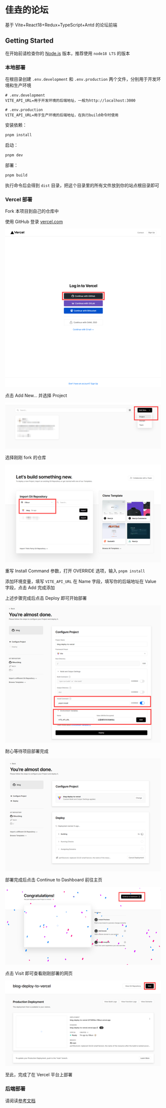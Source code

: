 # 佳垚的论坛

基于 Vite+React18+Redux+TypeScript+Antd 的论坛前端

## Getting Started

在开始前请检查你的 [Node.js](https://nodejs.org/en/) 版本，推荐使用 `node18 LTS` 的版本

### 本地部署

在根目录创建 `.env.development` 和 `.env.production` 两个文件，分别用于开发环境和生产环境

```dotenv
# .env.development
VITE_API_URL=用于开发环境的后端地址，一般为http://localhost:3000
```

```dotenv
# .env.production
VITE_API_URL=用于生产环境的后端地址，在执行build命令时使用
```

安装依赖：

```bash
pnpm install
```

启动：

```bash
pnpm dev
```

部署：

```bash
pnpm build
```

执行命令后会得到 `dist` 目录，把这个目录里的所有文件放到你的站点根目录即可

### Vercel 部署

Fork 本项目到自己的仓库中

使用 GitHub 登录 [vercel.com](https://vercel.com)

![signin_with_github](assets/fronted/signin_with_github.png)

点击 Add New... 并选择 Project

![add_new_project](assets/fronted/add_new_project.png)

选择刚刚 fork 的仓库

![import_git_repository](assets/fronted/import_git_repository.png)

重写 Install Command 参数，打开 OVERRIDE 选项，输入 `pnpm install`

添加环境变量，填写 `VITE_API_URL` 在 Name 字段，填写你的后端地址在 Value 字段，点击 Add 完成添加

上述步骤完成后点击 Deploy 即可开始部署

![configure_project](assets/fronted/configure_project.png)

耐心等待项目部署完成

![deploying](assets/fronted/deploying.png)

部署完成后点击 Continue to Dashboard 前往主页

![deploying](assets/fronted/done.png)

点击 Visit 即可查看刚刚部署的网页

![visit](assets/fronted/visit.png)

至此，完成了在 Vercel 平台上部署

### 后端部署

请阅读[参考文档](./server/README.md)
